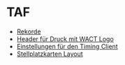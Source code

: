 # TAF

- [Rekorde](records)
- [Header für Druck mit WACT Logo](print/header/header_silver.png)
- [Einstellungen für den Timing Client](timing_client.md)
- [Stellplatzkarten Layout](Stellplatzkarte_Vorlage.regc)